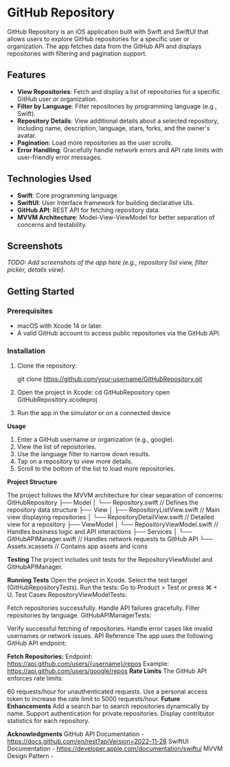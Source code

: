 # GitHub Repository

GitHub Repository is an iOS application built with Swift and SwiftUI that allows users to explore GitHub repositories for a specific user or organization. The app fetches data from the GitHub API and displays repositories with filtering and pagination support.

## Features

- **View Repositories**: Fetch and display a list of repositories for a specific GitHub user or organization.
- **Filter by Language**: Filter repositories by programming language (e.g., Swift).
- **Repository Details**: View additional details about a selected repository, including name, description, language, stars, forks, and the owner's avatar.
- **Pagination**: Load more repositories as the user scrolls.
- **Error Handling**: Gracefully handle network errors and API rate limits with user-friendly error messages.

## Technologies Used

- **Swift**: Core programming language.
- **SwiftUI**: User Interface framework for building declarative UIs.
- **GitHub API**: REST API for fetching repository data.
- **MVVM Architecture**: Model-View-ViewModel for better separation of concerns and testability.

## Screenshots

_TODO: Add screenshots of the app here (e.g., repository list view, filter picker, details view)._

## Getting Started

### Prerequisites

- macOS with Xcode 14 or later.
- A valid GitHub account to access public repositories via the GitHub API.

### Installation

1. Clone the repository:
  
   git clone https://github.com/your-username/GitHubRepository.git

2. Open the project in Xcode:
  cd GitHubRepository
  open GitHubRepository.xcodeproj
3. Run the app in the simulator or on a connected device

**Usage**
1. Enter a GitHub username or organization (e.g., google).
2. View the list of repositories.
3. Use the language filter to narrow down results.
4. Tap on a repository to view more details.
5. Scroll to the bottom of the list to load more repositories.

   
**Project Structure**


The project follows the MVVM architecture for clear separation of concerns:
GitHubRepository
├── Model
│   └── Repository.swift          // Defines the repository data structure
├── View
│   ├── RepositoryListView.swift  // Main view displaying repositories
│   └── RepositoryDetailView.swift // Detailed view for a repository
├── ViewModel
│   └── RepositoryViewModel.swift // Handles business logic and API interactions
├── Services
│   └── GitHubAPIManager.swift    // Handles network requests to GitHub API
└── Assets.xcassets                // Contains app assets and icons

**Testing**
The project includes unit tests for the RepositoryViewModel and GitHubAPIManager.

**Running Tests**
Open the project in Xcode.
Select the test target (GitHubRepositoryTests).
Run the tests:
Go to Product > Test or press ⌘ + U.
Test Cases
RepositoryViewModelTests:

Fetch repositories successfully.
Handle API failures gracefully.
Filter repositories by language.
GitHubAPIManagerTests:

Verify successful fetching of repositories.
Handle error cases like invalid usernames or network issues.
API Reference
The app uses the following GitHub API endpoint:

**Fetch Repositories:**
Endpoint: https://api.github.com/users/{username}/repos
Example: https://api.github.com/users/google/repos
**Rate Limits**
The GitHub API enforces rate limits:

60 requests/hour for unauthenticated requests.
Use a personal access token to increase the rate limit to 5000 requests/hour.
**Future Enhancements**
Add a search bar to search repositories dynamically by name.
Support authentication for private repositories.
Display contributor statistics for each repository.


**Acknowledgments**
GitHub API Documentation - https://docs.github.com/en/rest?apiVersion=2022-11-28
SwiftUI Documentation - https://developer.apple.com/documentation/swiftui
MVVM Design Pattern - 




